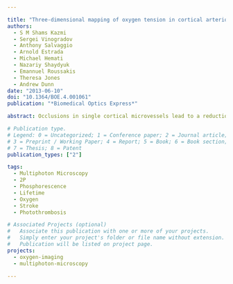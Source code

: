 ```yaml
---

title: "Three-dimensional mapping of oxygen tension in cortical arterioles before and after occlusion"
authors:
  - S M Shams Kazmi
  - Sergei Vinogradov
  - Anthony Salvaggio
  - Arnold Estrada
  - Michael Hemati
  - Nazariy Shaydyuk
  - Emannuel Roussakis
  - Theresa Jones
  - Andrew Dunn
date: "2013-06-10"
doi: "10.1364/BOE.4.001061"
publication: "*Biomedical Optics Express*"

abstract: Occlusions in single cortical microvessels lead to a reduction in oxygen supply, but this decrement has not been able to be quantified in three dimensions at the level of individual vessels using a single instrument. We demonstrate a combined optical system using two-photon phosphorescence lifetime and fluorescence microscopy (2PLM) to characterize the partial pressure of oxygen ($p_{\ce{O2}}$) in single descending cortical arterioles in the mouse brain before and after generating a targeted photothrombotic occlusion. Integrated real-time Laser Speckle Contrast Imaging (LSCI) provides wide-field perfusion maps that are used to monitor and guide the occlusion process while 2PLM maps changes in intravascular oxygen tension. We present the technique’s utility in highlighting the effects of vascular networking on the residual intravascular oxygen tensions measured after occlusion in three dimensions.

# Publication type.
# Legend: 0 = Uncategorized; 1 = Conference paper; 2 = Journal article;
# 3 = Preprint / Working Paper; 4 = Report; 5 = Book; 6 = Book section;
# 7 = Thesis; 8 = Patent
publication_types: ["2"]

tags:
  - Multiphoton Microscopy
  - 2P
  - Phosphorescence
  - Lifetime
  - Oxygen
  - Stroke
  - Photothrombosis

# Associated Projects (optional)
#   Associate this publication with one or more of your projects.
#   Simply enter your project's folder or file name without extension.
#   Publication will be listed on project page.
projects:
  - oxygen-imaging
  - multiphoton-microscopy

---
```

